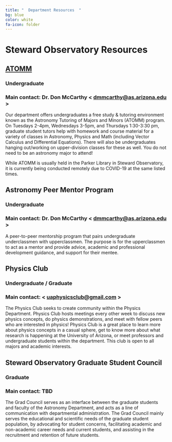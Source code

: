 ```yaml
---
title: "  Department Resources  "
bg: blue
color: white
fa-icon: folder
---
```


# Steward Observatory Resources

## [ATOMM](http://uaastroclub.org/resources/astronomy/atomm/)
### Undergraduate
### Main contact: Dr. Don McCarthy < <dmmcarthy@as.arizona.edu> >

Our department offers undergraduates a free study & tutoring environment known as the Astronomy Tutoring of Majors and Minors (ATOMM) program. On Tuesdays 2-4pm, Wednesdays 3-5pm, and Thursdays 1:30-3:30 pm, graduate student tutors help with homework and course material for a variety of classes in Astronomy, Physics and Math (including Vector Calculus and Differential Equations). There will also be undergraduates hanging out/working on upper-division classes for these as well. You do not need to be an astronomy major to attend! 

While ATOMM is usually held in the Parker Library in Steward Observatory, it is currently being conducted remotely due to COVID-19 at the same listed times. 

## Astronomy Peer Mentor Program
### Undergraduate
### Main contact: Dr. Don McCarthy < <dmmcarthy@as.arizona.edu> > 

A peer-to-peer mentorship program that pairs undergraduate underclassmen with upperclassmen. The purpose is for the upperclassmen to act as a mentor and provide advice, academic and professional development guidance, and support for their mentee. 

## Physics Club
### Undergraduate / Graduate
### Main contact: < <uaphysicsclub@gmail.com> >

The Physics Club seeks to create community within the Physics Department.  Physics Club hosts meetings every other week to discuss new physics concepts, do physics demonstrations, and meet with fellow peers who are interested in physics! Physics Club is a great place to learn more about physics concepts in a casual sphere, get to know more about what research is happening at the University of Arizona, or meet professors and undergraduate students within the department. This club is open to all majors and academic interests.

## Steward Observatory Graduate Student Council
### Graduate
### Main contact: TBD

The Grad Council serves as an interface between the graduate students and faculty of the Astronomy Department, and acts as a line of communication with departmental administration. The Grad Council mainly serves the educational and scientific needs of the graduate student population, by advocating for student concerns, facilitating academic and non-academic career needs and current students, and assisting in the recruitment and retention of future students.

